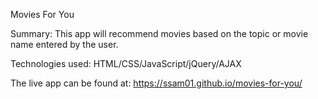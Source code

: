 Movies For You

Summary:  This app will recommend movies based on the topic or movie name entered by the user.  

Technologies used:  HTML/CSS/JavaScript/jQuery/AJAX

The live app can be found at:   https://ssam01.github.io/movies-for-you/ 


